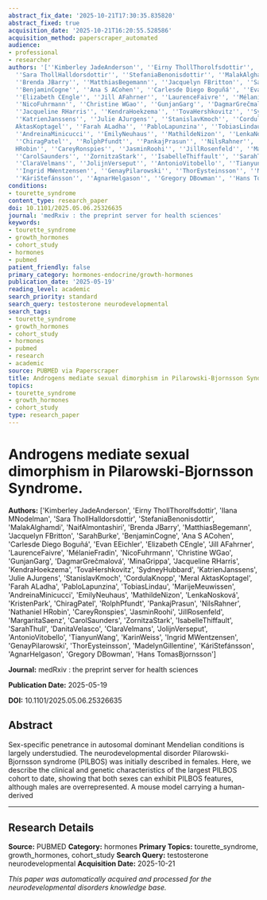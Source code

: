 ```yaml
---
abstract_fix_date: '2025-10-21T17:30:35.835820'
abstract_fixed: true
acquisition_date: '2025-10-21T16:20:55.528586'
acquisition_method: paperscraper_automated
audience:
- professional
- researcher
authors: '[''Kimberley JadeAnderson'', ''Eirny ThollThorolfsdottir'', ''Ilana MNodelman'',
  ''Sara ThollHalldorsdottir'', ''StefaniaBenonisdottir'', ''MalakAlghamdi'', ''NaifAlmontashiri'',
  ''Brenda JBarry'', ''MatthiasBegemann'', ''Jacquelyn FBritton'', ''SarahBurke'',
  ''BenjaminCogne'', ''Ana S ACohen'', ''Carlesde Diego Boguñá'', ''Evan EEichler'',
  ''Elizabeth CEngle'', ''Jill AFahrner'', ''LaurenceFaivre'', ''MélanieFradin'',
  ''NicoFuhrmann'', ''Christine WGao'', ''GunjanGarg'', ''DagmarGrečmalová'', ''MinaGrippa'',
  ''Jacqueline RHarris'', ''KendraHoekzema'', ''TovaHershkovitz'', ''SydneyHubbard'',
  ''KatrienJanssens'', ''Julie AJurgens'', ''StanislavKmoch'', ''CordulaKnopp'', ''Meral
  AktasKoptagel'', ''Farah ALadha'', ''PabloLapunzina'', ''TobiasLindau'', ''MarijeMeuwissen'',
  ''AndreinaMinicucci'', ''EmilyNeuhaus'', ''MathildeNizon'', ''LenkaNosková'', ''KristenPark'',
  ''ChiragPatel'', ''RolphPfundt'', ''PankajPrasun'', ''NilsRahner'', ''Nathaniel
  HRobin'', ''CareyRonspies'', ''JasminRoohi'', ''JillRosenfeld'', ''MargaritaSaenz'',
  ''CarolSaunders'', ''ZornitzaStark'', ''IsabelleThiffault'', ''SarahThull'', ''DanitaVelasco'',
  ''ClaraVelmans'', ''JolijnVerseput'', ''AntonioVitobello'', ''TianyunWang'', ''KarinWeiss'',
  ''Ingrid MWentzensen'', ''GenayPilarowski'', ''ThorEysteinsson'', ''MadelynGillentine'',
  ''KáriStefánsson'', ''AgnarHelgason'', ''Gregory DBowman'', ''Hans TomasBjornsson'']'
conditions:
- tourette_syndrome
content_type: research_paper
doi: 10.1101/2025.05.06.25326635
journal: 'medRxiv : the preprint server for health sciences'
keywords:
- tourette_syndrome
- growth_hormones
- cohort_study
- hormones
- pubmed
patient_friendly: false
primary_category: hormones-endocrine/growth-hormones
publication_date: '2025-05-19'
reading_level: academic
search_priority: standard
search_query: testosterone neurodevelopmental
search_tags:
- tourette_syndrome
- growth_hormones
- cohort_study
- hormones
- pubmed
- research
- academic
source: PUBMED via Paperscraper
title: Androgens mediate sexual dimorphism in Pilarowski-Bjornsson Syndrome.
topics:
- tourette_syndrome
- growth_hormones
- cohort_study
type: research_paper
---
```


# Androgens mediate sexual dimorphism in Pilarowski-Bjornsson Syndrome.

**Authors:** ['Kimberley JadeAnderson', 'Eirny ThollThorolfsdottir', 'Ilana MNodelman', 'Sara ThollHalldorsdottir', 'StefaniaBenonisdottir', 'MalakAlghamdi', 'NaifAlmontashiri', 'Brenda JBarry', 'MatthiasBegemann', 'Jacquelyn FBritton', 'SarahBurke', 'BenjaminCogne', 'Ana S ACohen', 'Carlesde Diego Boguñá', 'Evan EEichler', 'Elizabeth CEngle', 'Jill AFahrner', 'LaurenceFaivre', 'MélanieFradin', 'NicoFuhrmann', 'Christine WGao', 'GunjanGarg', 'DagmarGrečmalová', 'MinaGrippa', 'Jacqueline RHarris', 'KendraHoekzema', 'TovaHershkovitz', 'SydneyHubbard', 'KatrienJanssens', 'Julie AJurgens', 'StanislavKmoch', 'CordulaKnopp', 'Meral AktasKoptagel', 'Farah ALadha', 'PabloLapunzina', 'TobiasLindau', 'MarijeMeuwissen', 'AndreinaMinicucci', 'EmilyNeuhaus', 'MathildeNizon', 'LenkaNosková', 'KristenPark', 'ChiragPatel', 'RolphPfundt', 'PankajPrasun', 'NilsRahner', 'Nathaniel HRobin', 'CareyRonspies', 'JasminRoohi', 'JillRosenfeld', 'MargaritaSaenz', 'CarolSaunders', 'ZornitzaStark', 'IsabelleThiffault', 'SarahThull', 'DanitaVelasco', 'ClaraVelmans', 'JolijnVerseput', 'AntonioVitobello', 'TianyunWang', 'KarinWeiss', 'Ingrid MWentzensen', 'GenayPilarowski', 'ThorEysteinsson', 'MadelynGillentine', 'KáriStefánsson', 'AgnarHelgason', 'Gregory DBowman', 'Hans TomasBjornsson']

**Journal:** medRxiv : the preprint server for health sciences

**Publication Date:** 2025-05-19

**DOI:** 10.1101/2025.05.06.25326635

## Abstract

Sex-specific penetrance in autosomal dominant Mendelian conditions is largely understudied. The neurodevelopmental disorder Pilarowski-Bjornsson syndrome (PILBOS) was initially described in females. Here, we describe the clinical and genetic characteristics of the largest PILBOS cohort to date, showing that both sexes can exhibit PILBOS features, although males are overrepresented. A mouse model carrying a human-derived 

---

## Research Details

**Source:** PUBMED
**Category:** hormones
**Primary Topics:** tourette_syndrome, growth_hormones, cohort_study
**Search Query:** testosterone neurodevelopmental
**Acquisition Date:** 2025-10-21

*This paper was automatically acquired and processed for the neurodevelopmental disorders knowledge base.*

